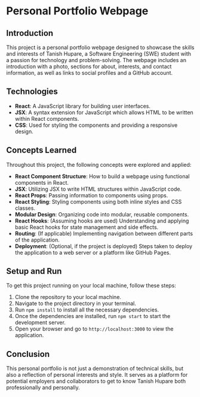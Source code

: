 # Personal Portfolio Webpage

## Introduction
This project is a personal portfolio webpage designed to showcase the skills and interests of Tanish Hupare, a Software Engineering (SWE) student with a passion for technology and problem-solving. The webpage includes an introduction with a photo, sections for about, interests, and contact information, as well as links to social profiles and a GitHub account.

## Technologies
- **React**: A JavaScript library for building user interfaces.
- **JSX**: A syntax extension for JavaScript which allows HTML to be written within React components.
- **CSS**: Used for styling the components and providing a responsive design.

## Concepts Learned
Throughout this project, the following concepts were explored and applied:
- **React Component Structure**: How to build a webpage using functional components in React.
- **JSX**: Utilizing JSX to write HTML structures within JavaScript code.
- **React Props**: Passing information to components using props.
- **React Styling**: Styling components using both inline styles and CSS classes.
- **Modular Design**: Organizing code into modular, reusable components.
- **React Hooks**: (Assuming hooks are used) Understanding and applying basic React hooks for state management and side effects.
- **Routing**: (If applicable) Implementing navigation between different parts of the application.
- **Deployment**: (Optional, if the project is deployed) Steps taken to deploy the application to a web server or a platform like GitHub Pages.

## Setup and Run
To get this project running on your local machine, follow these steps:
1. Clone the repository to your local machine.
2. Navigate to the project directory in your terminal.
3. Run `npm install` to install all the necessary dependencies.
4. Once the dependencies are installed, run `npm start` to start the development server.
5. Open your browser and go to `http://localhost:3000` to view the application.

## Conclusion
This personal portfolio is not just a demonstration of technical skills, but also a reflection of personal interests and style. It serves as a platform for potential employers and collaborators to get to know Tanish Hupare both professionally and personally.
